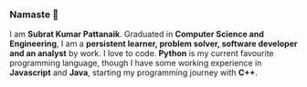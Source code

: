 ### Namaste 🙏

I am **Subrat Kumar Pattanaik**. Graduated in **Computer Science and Engineering**, I am a **persistent learner, problem solver, software developer and an analyst** by work. I love to code. **Python** is my current favourite programming language, though I have some working experience in **Javascript** and **Java**, starting my programming journey with **C++**.

<!--
**su-brat/su-brat** is a ✨ _special_ ✨ repository because its `README.md` (this file) appears on your GitHub profile.

Here are some ideas to get you started:

- 🔭 I’m currently working on ...
- 🌱 I’m currently learning ...
- 👯 I’m looking to collaborate on ...
- 🤔 I’m looking for help with ...
- 💬 Ask me about ...
- 📫 How to reach me: ...
- 😄 Pronouns: ...
- ⚡ Fun fact: ...
-->
